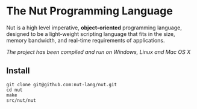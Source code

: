 # The Nut Programming Language

Nut is a high level imperative, **object-oriented** programming language,
designed to be a light-weight scripting language that fits in the size, memory
bandwidth, and real-time requirements of applications.

*The project has been compiled and run on Windows, Linux and Mac OS X*

## Install

	git clone git@github.com:nut-lang/nut.git
	cd nut
	make
	src/nut/nut
